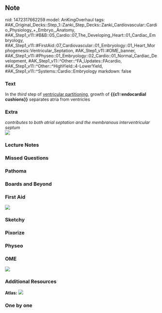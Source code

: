 ## Note
nid: 1472317662259
model: AnKingOverhaul
tags: #AK_Original_Decks::Step_1::Zanki_Step_Decks::Zanki_Cardiovascular::Cardio_Physiology_+_Embryo,_Anatomy, #AK_Step1_v11::#B&B::05_Cardio::07_The_Developing_Heart::01_Cardiac_Embryology, #AK_Step1_v11::#FirstAid::07_Cardiovascular::01_Embryology::01_Heart_Morphogenesis::Ventricular_Septation, #AK_Step1_v11::#OME_banner, #AK_Step1_v11::#Physeo::01_Embryology::02_Cardio::01_Normal_Cardiac_Development, #AK_Step1_v11::^Other::^FA_Updates::FAcardio, #AK_Step1_v11::^Other::^HighYield::4-LowerYield, #AK_Step1_v11::^Systems::Cardio::Embryology
markdown: false

### Text
<div>
  In the <i>third</i> step of <u>ventricular partitioning</u>,
  growth of <b>{{c1::endocardial cushions}}</b> separates atria
  from ventricles
</div>

### Extra
<div>
  <i>contributes to both atrial septation and the membranous
  interventricular septum</i>
</div><img src="paste-367636315635909.jpg">

### Lecture Notes


### Missed Questions


### Pathoma


### Boards and Beyond


### First Aid
<img src="paste-482608295183680.jpg">

### Sketchy


### Pixorize


### Physeo


### OME
<div class="ome-widget">
  <a href="https://onlinemeded.org?ref=anki"><img src=
  "_OME_AnkiFlashcards_General_3.png"></a>
</div>

### Additional Resources
<b>Atlas:</b> <img src="tmpWKxXt0.png">

### One by one

